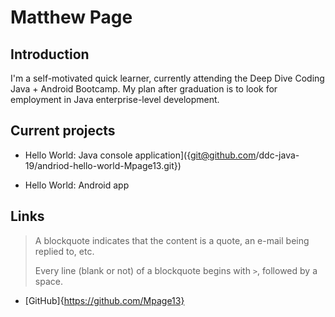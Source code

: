 # Matthew Page

## Introduction

 I'm a self-motivated quick learner, currently attending the Deep Dive Coding 
 Java + Android Bootcamp. My plan after graduation is to look for employment 
 in Java enterprise-level development.

## Current projects

 * Hello World: Java console application]({git@github.com/ddc-java-19/andriod-hello-world-Mpage13.git})
      
 * Hello World: Android app

## Links

 > A blockquote indicates that the content is a quote, an e-mail being replied to, etc.
 > 
 > Every line (blank or not) of a blockquote begins with `>`, followed by a space.
 
 * [GitHub]{https://github.com/Mpage13}
